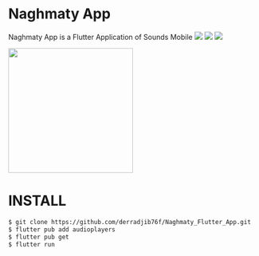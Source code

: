 # Naghmaty App

Naghmaty App is a Flutter Application of Sounds Mobile
![](https://img.shields.io/badge/APP-%20-red)
![](https://img.shields.io/badge/APP-Flutter%20%2B1-brightgreen)
![](https://img.shields.io/badge/Naghmaty-APP%20-blue)

<img width=250 src="https://i.ibb.co/Bj70HHm/main-Screen.png">

# INSTALL
```bash
$ git clone https://github.com/derradjib76f/Naghmaty_Flutter_App.git
$ flutter pub add audioplayers
$ flutter pub get
$ flutter run
```
